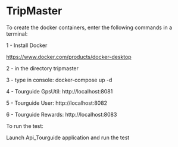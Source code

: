 # TripMaster

To create the docker containers, enter the following commands in a terminal:

1 - Install Docker 

https://www.docker.com/products/docker-desktop

2 - in the directory tripmaster

3 - type in console: docker-compose up -d

4 - Tourguide GpsUtil: http://localhost:8081

5 - Tourguide User: http://localhost:8082

6 - Tourguide Rewards: http://localhost:8083

To run the test: 

Launch Api_Tourguide application and run the test
